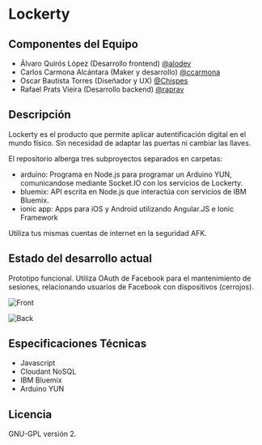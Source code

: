Lockerty
====================

Componentes del Equipo
---------------------

+ Álvaro Quirós López (Desarrollo frontend) [@alodev](https://twitter.com/aloDev)
+ Carlos Carmona Alcántara (Maker y desarrollo) [@ccarmona](https://twitter.com/ccarmona)
+ Oscar Bautista Torres (Diseñador y UX) [@Chispes](https://twitter.com/Chispes)
+ Rafael Prats Vieira (Desarrollo backend) [@raprav](https://twitter.com/raprav)

Descripción
-------------
Lockerty es el producto que permite aplicar autentificación digital en el mundo físico. Sin necesidad de adaptar las puertas ni cambiar las llaves.

El repositorio alberga tres subproyectos separados en carpetas:

+ arduino: Programa en Node.js para programar un Arduino YUN, comunicandose mediante Socket.IO con los servicios de Lockerty.
+ bluemix: API escrita en Node.js que interactúa con servicios de IBM Bluemix.
+ ionic app: Apps para iOS y Android utilizando Angular.JS e Ionic Framework

Utiliza tus mismas cuentas de internet en la seguridad AFK.


Estado del desarrollo actual
----------------------------
Prototipo funcional. Utiliza OAuth de Facebook para el mantenimiento de sesiones, relacionando usuarios de Facebook con dispositivos (cerrojos).

![Front](http://i.imgur.com/sHfVeaX.jpg)

![Back](http://i.imgur.com/EFEEqRu.jpg)


Especificaciones Técnicas
--------------------------
+ Javascript
+ Cloudant NoSQL
+ IBM Bluemix
+ Arduino YUN

Licencia
---------
GNU-GPL versión 2.
